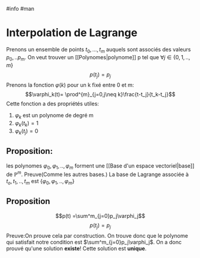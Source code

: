 #info #man
# Interpolation de Lagrange
Prenons un ensemble de points $t_0,...,t_m$
auquels sont associés des valeurs $p_0,..p_m$.
On veut trouver un [[Polynomes|polynome]] p tel que $\forall j \in \lbrace 0,1,..,m\rbrace$
$$p(t_j)=p_j$$
Prenons la fonction $\varphi(k)$ pour un k fixé entre 0 et m:
$$\varphi_k(t)= \prod^{m}_{j=0,j\neq k}\frac{t-t_j}{t_k-t_j}$$
Cette fonction a des propriétés utiles:
1. $\varphi_k$ est un polynome de degré m
2.  $\varphi_k(t_k)=1$
3.  $\varphi_k(t_j)=0$ 

## Proposition:
les polynomes $\varphi_0, \varphi_1,..,\varphi_m$ forment une [[Base d'un espace vectoriel|base]] de $\mathbb{P}^m$. Preuve(Comme les autres bases.)
La base de Lagrange associée à $t_o,t_1,..,t_m$ est $\lbrace \varphi_0, \varphi_1,..,\varphi_m \rbrace$
## Proposition
$$p(t) =\sum^m_{j=0}p_j\varphi_j$$
$$p(t_j)=p_j$$
Preuve:On prouve cela par construction.
On trouve donc que le polynome qui satisfait notre condition est $\sum^m_{j=0}p_j\varphi_j$. 
On a donc prouvé qu'une solution __existe__! Cette solution est __unique__.
